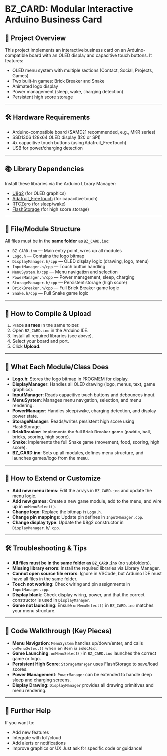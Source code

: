 # BZ_CARD: Modular Interactive Arduino Business Card

## 🌟 Project Overview
This project implements an interactive business card on an Arduino-compatible board with an OLED display and capacitive touch buttons. It features:
- OLED menu system with multiple sections (Contact, Social, Projects, Games)
- Two built-in games: Brick Breaker and Snake
- Animated logo display
- Power management (sleep, wake, charging detection)
- Persistent high score storage

---

## 🛠️ Hardware Requirements
- Arduino-compatible board (SAMD21 recommended, e.g., MKR series)
- SSD1306 128x64 OLED display (I2C or SPI)
- 4x capacitive touch buttons (using Adafruit_FreeTouch)
- USB for power/charging detection

---

## 📚 Library Dependencies
Install these libraries via the Arduino Library Manager:
- [U8g2](https://github.com/olikraus/u8g2) (for OLED graphics)
- [Adafruit_FreeTouch](https://github.com/adafruit/Adafruit_FreeTouch) (for capacitive touch)
- [RTCZero](https://github.com/arduino-libraries/RTCZero) (for sleep/wake)
- [FlashStorage](https://github.com/cmaglie/FlashStorage) (for high score storage)

---

## 📁 File/Module Structure
All files must be in the **same folder** as `BZ_CARD.ino`:

- `BZ_CARD.ino` — Main entry point, wires up all modules
- `Logo.h` — Contains the logo bitmap
- `DisplayManager.h/cpp` — OLED display logic (drawing, logo, menu)
- `InputManager.h/cpp` — Touch button handling
- `MenuSystem.h/cpp` — Menu navigation and selection
- `PowerManager.h/cpp` — Power management, sleep, charging
- `StorageManager.h/cpp` — Persistent storage (high score)
- `BrickBreaker.h/cpp` — Full Brick Breaker game logic
- `Snake.h/cpp` — Full Snake game logic

---

## 🚦 How to Compile & Upload
1. Place **all files** in the same folder.
2. Open `BZ_CARD.ino` in the Arduino IDE.
3. Install all required libraries (see above).
4. Select your board and port.
5. Click **Upload**.

---

## 🧩 What Each Module/Class Does
- **Logo.h**: Stores the logo bitmap in PROGMEM for display.
- **DisplayManager**: Handles all OLED drawing (logo, menus, text, game graphics).
- **InputManager**: Reads capacitive touch buttons and debounces input.
- **MenuSystem**: Manages menu navigation, selection, and menu rendering.
- **PowerManager**: Handles sleep/wake, charging detection, and display power state.
- **StorageManager**: Reads/writes persistent high score using FlashStorage.
- **BrickBreaker**: Implements the full Brick Breaker game (paddle, ball, bricks, scoring, high score).
- **Snake**: Implements the full Snake game (movement, food, scoring, high score).
- **BZ_CARD.ino**: Sets up all modules, defines menu structure, and launches games/logo from the menu.

---

## 📝 How to Extend or Customize
- **Add new menu items**: Edit the arrays in `BZ_CARD.ino` and update the menu logic.
- **Add new games**: Create a new game module, add to the menu, and wire up in `onMenuSelect()`.
- **Change logo**: Replace the bitmap in `Logo.h`.
- **Change pin mappings**: Update pin defines in `InputManager.cpp`.
- **Change display type**: Update the U8g2 constructor in `DisplayManager.h`/`.cpp`.

---

## 🛠️ Troubleshooting & Tips
- **All files must be in the same folder as `BZ_CARD.ino`** (no subfolders).
- **Missing library errors**: Install the required libraries via Library Manager.
- **Cannot open source file errors**: Ignore in VSCode, but Arduino IDE must have all files in the same folder.
- **Touch not working**: Check wiring and pin assignments in `InputManager.cpp`.
- **Display blank**: Check display wiring, power, and that the correct constructor is used in `DisplayManager`.
- **Game not launching**: Ensure `onMenuSelect()` in `BZ_CARD.ino` matches your menu structure.

---

## 📖 Code Walkthrough (Key Pieces)
- **Menu Navigation**: `MenuSystem` handles up/down/enter, and calls `onMenuSelect()` when an item is selected.
- **Game Launching**: `onMenuSelect()` in `BZ_CARD.ino` launches the correct game or logo.
- **Persistent High Score**: `StorageManager` uses FlashStorage to save/load scores.
- **Power Management**: `PowerManager` can be extended to handle deep sleep and charging screens.
- **Display Drawing**: `DisplayManager` provides all drawing primitives and menu rendering.

---

## 🧠 Further Help
If you want to:
- Add new features
- Integrate with IoT/cloud
- Add alerts or notifications
- Improve graphics or UX
Just ask for specific code or guidance!
